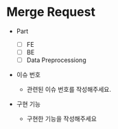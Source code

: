 # Merge Request

- Part
  - [ ] FE
  - [ ] BE
  - [ ] Data Preprocessiong

- 이슈 번호
  - 관련된 이슈 번호를 작성해주세요.
  
- 구현 기능
  - 구현한 기능을 작성해주세요
